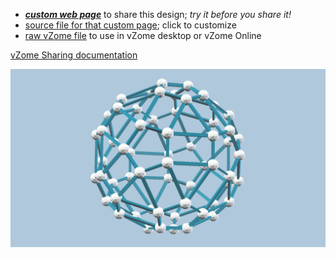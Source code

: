 
 - [***custom web page***][post] to share this design; *try it before you share it!*
 - [source file for that custom page][source]; click to customize
 - [raw vZome file][raw] to use in vZome desktop or vZome Online

[vZome Sharing documentation](https://vzome.github.io/vzome/sharing.html#how-it-works)

![Image](<THE_NODE - Copy.png>)


[post]: <https://jlp1528.github.io/vzome-sharing/2021/12/05/THE_NODE - Copy-14-55-00.html>
[source]: <https://github.com/jlp1528/vzome-sharing/edit/main/_posts/2021-12-05-THE_NODE - Copy-14-55-00.md>
[raw]: <https://raw.githubusercontent.com/jlp1528/vzome-sharing/main/2021/12/05/14-55-00-THE_NODE - Copy/THE_NODE - Copy.vZome>
